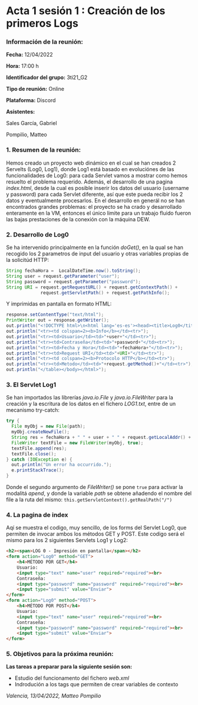 # Acta 1 sesión 1 : Creación de los primeros Logs
### Información de la reunión:
**Fecha:**  12/04/2022

**Hora:**  17:00 h

**Identificador del grupo:** 3ti21_G2

**Tipo de reunión:** Online

**Plataforma:** Discord

**Asistentes:**

Sales García, Gabriel

Pompilio, Matteo


### 1. Resumen de la reunión:
Hemos creado un proyecto web dinámico en el cual se han creados 2 Servelts (Log0, Log1), donde Log1 está basado en evoluciónes de las funcionalidades de Log0: para cada Servlet vamos a mostrar como hemos resuelto el problema requerido.
Además, el desarrollo de una pagina *index.html*, desde la cual es posible inserir los datos del usuario (username y password) para cada Servlet diferente, así que este pueda recibir los 2 datos y eventualmente procesarlos.
En el desarrollo en generál no se han encontrados grandes problemas: el proyecto se ha crado y desarrollado enteramente en la VM, entonces el único limite para un trabajo fluido fueron las bajas prestaciones de la conexión con la máquina DEW.
### 2. Desarrollo de Log0
Se ha intervenido principalmente en la función *doGet()*, en la qual se han recogido los 2 parametros de input del usuario y otras variables propias de la solicitúd HTTP:
```java
String fechaHora =  LocalDateTime.now().toString();
String user = request.getParameter("user");
String password = request.getParameter("password");
String URI = request.getRequestURL() + request.getContextPath() + 
             request.getServletPath() + request.getPathInfo();
```
Y imprimidas en pantalla en formato HTML:
```java
response.setContentType("text/html");
PrintWriter out = response.getWriter();
out.println("<!DOCTYPE html>\n<html lang='es-es'><head><title>Log0</title></head><body><table>");
out.println("<tr><td colspan=2><b>Info</b></td><tr>");
out.println("<tr><td>Usuario</td><td>"+user+"</td><tr>");
out.println("<tr><td>Contraseña</td><td>"+password+"</td><tr>");
out.println("<tr><td>Fecha y Hora</td><td>"+fechaHora+"</td><tr>");
out.println("<tr><td>Request URI</td><td>"+URI+"</td><tr>");
out.println("<tr><td colspan=2><b>Protocolo HTTP</b></td><tr>");
out.println("<tr><td>Metodo</td><td>"+request.getMethod()+"</td><tr>");			
out.println("</table></body></html>");
```
### 3. El Servlet Log1
Se han importados las librerías *java.io.File* y *java.io.FileWriter* para la creación y la escritura de los datos en el fichero *LOG1.txt*, entre de un mecanismo try-catch:
```java
try {
  File myObj = new File(path);
  myObj.createNewFile();
  String res = fechaHora + " " + user + " " + request.getLocalAddr() + " " + URI + " acceso " + request.getMethod() + "\n";
  FileWriter textFile = new FileWriter(myObj, true);
  textFile.append(res); 
  textFile.close();
} catch (IOException e) {
  out.println("Un error ha occurrido.");
  e.printStackTrace();
}
```
Donde  el segundo argumento de *FileWriter()* se pone ```true``` para activar la modalitá *apend*, y donde la variable *path* se obtene añadendo el nombre del file a la ruta del mismo: ```this.getServletContext().getRealPath("/")```
### 4. La pagina de index
Aqí se muestra el codigo, muy sencillo, de los forms del Servlet Log0, que permiten de invocar ambos los métodos GET y POST.
Este codigo será el mismo para los 2 siguientes Servlets Log1 y Log2:
```html
<h2><span>LOG 0 - Impresión en pantalla</span></h2>
<form action="Log0" method="GET">
    <h4>MÉTODO POR GET</h4>
    Usuario: 
    <input type="text" name="user" required="required"><br>
    Contraseña: 
    <input type="password" name="password" required="required"><br>
    <input type="submit" value="Enviar">
</form>
<form action="Log0" method="POST">
    <h4>MÉTODO POR POST</h4>
    Usuario: 
    <input type="text" name="user" required="required"><br>
    Contraseña: 
    <input type="password" name="password" required="required"><br>
    <input type="submit" value="Enviar">
</form>
```
### 5. Objetivos para la próxima reunión:
**Las tareas a preparar para la siguiente sesión son:**
- Estudio del funcionamento del fichero *web.xml*
- Indrodución a los tags que permiten de crear variables de contexto

*Valencia, 13/04/2022, Matteo Pompilio*
